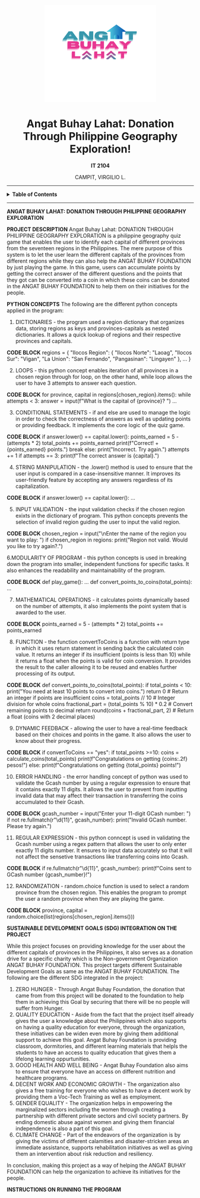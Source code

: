 <div align ="center">
  <img src="https://github.com/Gio-Campit/CS121_FinalProject/blob/main/images/ANGAT.png"
" alt="Angat Buhay Lahat Logo" width ="300" height="260">
<h1>Angat Buhay Lahat: Donation Through Philippine Geography Exploration!</h1>

<p><b>IT 2104</b></p>
<a><p>CAMPIT, VIRGILIO L.</p></a>

 <hr class="w-48 h-1 mx-auto my-4 bg-gray-100 border-0 rounded md:my-10 dark:bg-gray-700">
</div>



<details>
  <summary><strong>Table of Contents</strong></summary>

  1. [Project Overview](#project-overview)
  2. [Application of Python Concepts](#application-of-python-concepts)
  3. [Sustainable Development Goals (SDG) in the Project](sustainable-development-goals-(sdg)-in-the-project)
  4. [Instructions on how to run the Program](instructions-on-how-to-run-the-program)
</details>

---

**ANGAT BUHAY LAHAT: DONATION THROUGH PHILIPPINE GEOGRAPHY EXPLORATION**

**PROJECT DESCRIPTION**
  Angat Buhay Lahat: DONATION THROUGH PHILIPPINE GEOGRAPHY EXPLORATION is a philippine geography quiz game that enables the user to identify each capital of different provinces from the seventeen regions in the Philippines. The mere purpose of this system is to let the user learn the different capitals of the provinces from different regions while they can also help the ANGAT BUHAY FOUNDATION by just playing the game. In this game, users can accumulate points by getting the correct answer of the different questions and the points that they got can be converted into a coin in which these coins can be donated in the ANGAT BUHAY FOUNDATION to help them on their initiatives for the people. 

  **PYTHON CONCEPTS**
  The following are the different python concepts applied in the program:

 1. DICTIONARIES - the program used a region dictionary that organizes data, storing regions as keys and provinces-capitals as nested dictionaries. It allows a quick lookup of regions and their respective provinces and capitals.
 
 **CODE BLOCK**
regions = {
    "Ilocos Region": {
        "Ilocos Norte": "Laoag",
        "Ilocos Sur": "Vigan",
        "La Union": "San Fernando",
        "Pangasinan": "Lingayen"
    },
    ...
}


 2. LOOPS - this python concept enables iteration of all provinces in a chosen region through for loop, on the other hand, while loop allows the user to have 3 attempts to answer each question.

**CODE BLOCK**
for province, capital in regions[chosen_region}.items():
    while attempts < 3:
        answer = input(f"What is the capital of {province}? ")
        ...


3. CONDITIONAL STATEMENTS - if and else are used to manage the logic in order to check the correctness of answers as well as updating points or providing feedback. It implements the core logic of the quiz game.

**CODE BLOCK**
if answer.lower() == capital.lower():
    points_earned = 5 - (attempts * 2)
    total_points += points_earned
    print(f"Correct! +{points_earned} points.")
    break
else:
    print("Incorrect. Try again.")
    attempts += 1
if attempts == 3:
    print(f"The correct answer is {capital}.")


4. STRING MANIPULATION - the .lower() method is used to ensure that the user input is compared in a case-insensitive manner. It improves its user-friendly feature by accepting any answers regardless of its capitalization.

**CODE BLOCK**
if answer.lower() == capital.lower():
    ...


5. INPUT VALIDATION - the input validation checks if the chosen region exixts in the dictionary of program. This python concepts prevents the selection of invalid region guiding the user to input the valid region.

**CODE BLOCK**
chosen_region = input("\nEnter the name of the region you want to play: ")
if chosen_region in regions:
    print("Region not valid. Would you like to try again?.")


6.MODULARITY OF PROGRAM - this python concepts is used in breaking down the program into smaller, independent functions for specific tasks. It also enhances the readability and maintainability of the program.

**CODE BLOCK**
def play_game():
    ...
def convert_points_to_coins(total_points):
    ...


7. MATHEMATICAL OPERATIONS - it calculates points dynamically based on the number of attempts, it also implements the point system that is awarded to the user.

**CODE BLOCK**
points_earned = 5 - (attempts * 2)
total_points += points_earned


8. FUNCTION - the function convertToCoins is a function with return type in which it uses return statement in sending back the calculated coin value. It returns an integer if its insufficient (points is less than 10) while it returns a float when the points is valid for coin conversion. It provides the result to the caller allowing it to be reused and enables further processing of its output.

**CODE BLOCK**
def convert_points_to_coins(total_points):
    if total_points < 10:
        print("You need at least 10 points to convert into coins.")
        return 0  # Return an integer if points are insufficient
    coins = total_points // 10  # Integer division for whole coins
    fractional_part = (total_points % 10) * 0.2  # Convert remaining points to decimal
    return round(coins + fractional_part, 2)  # Return a float (coins with 2 decimal places)


9. DYNAMIC FEEDBACK - allowing the user to have a real-time feedback based on their choices and points in the game. It also allows the user to know about their progress.

**CODE BLOCK**
if convertToCoins == "yes":
   if total_points >=10:
       coins = calculate_coins(total_points)
       print(f"Congratulations on getting {coins:.2f} pesos!")
else:
   print(f"Congratulations on getting {total_points} points!")


10. ERROR HANDLING - the error handling concept of python was used to validate the Gcash number by using a regular expression to ensure that it contains exactly 11 digits. It allows the user to prevent from inputting invalid data that may affect their transaction in transferring the coins accumulated to their Gcash.

**CODE BLOCK**
gcash_number = input("Enter your 11-digit GCash number: ")
if not re.fullmatch(r"\d{11}", gcash_number):
    print("Invalid GCash number. Please try again.")


11. REGULAR EXPRESSION - this python conncept is used in validating the Gcash number using a regex pattern that allows the user to only enter exactly 11 digits number. It ensures to input data accurately so that it will not affect the sensetive transactions like transferring coins into Gcash.

**CODE BLOCK**
if re.fullmatch(r"\d{11}", gcash_number):
    print(f"Coins sent to GCash number {gcash_number}!")


12. RANDOMIZATION - random.choice function is used to select a random province from the chosen region. This enables the program to prompt the user a random province when they are playing the game.

**CODE BLOCK**
province, capital = random.choice(list(regions[chosen_region].items()))

**SUSTAINABLE DEVELOPMENT GOALS (SDG) INTEGRATION ON THE PROJECT**
  
  While this project focuses on providing knowledge for the user about the different capitals of provinces in the Philippines, it also serves as a donation drive for a specific charity which is the Non-government Organization ANGAT BUHAY FOUNDATION. This project targets different Sustainable Development Goals as same as the ANGAT BUHAY FOUNDATION. The following are the different SDG integrated in the project:

  1. ZERO HUNGER - Through Angat Buhay Foundation, the donation that came from from this project will be donated to the foundation to help them in achieving this Goal by securing that there will be no people will suffer from Hunger.
  2. QUALITY EDUCATION - Aside from the fact that the project itself already gives the user a knowledge about the Philippines which also supports on having a quality education for everyone, through the organization, these initiatives can be widen even more by giving them additional support to achieve this goal. Angat Buhay Foundation is providing classroom, dormitories, and different learning materials that helpls the students to have an access to quality education that gives them a lifelong learning oppurtunities.
  3. GOOD HEALTH AND WELL BEING - Angat Buhay Foundation also aims to ensure that everyone have an access on different nutrition and healthcare programs.
  4. DECENT WORK AND ECONOMIC GROWTH - The organization also gives a free training for everyone who wishes to have a decent work by providing them a Voc-Tech Training as well as employment.
  5. GENDER EQUALITY - The organization helps in empowering the marginalized sectors including the women through creating a partnership with different private sectors and civil society partners. By ending domestic abuse against women and giving them financial independence is also a part of this goal.
  6. CLIMATE CHANGE - Part of the endeavors of the organization is by giving the victims of different calamities and disaster-stricken areas an immediate assistance, supports rehabilitation initiatives as well as giving them an intervention about risk reduction and resiliency.

  In conclusion, making this project as a way of helping the ANGAT BUHAY FOUNDATION can help the organization to achieve its  initiatives for the people.

  **INSTRUCTIONS ON RUNNING THE PROGRAM**
